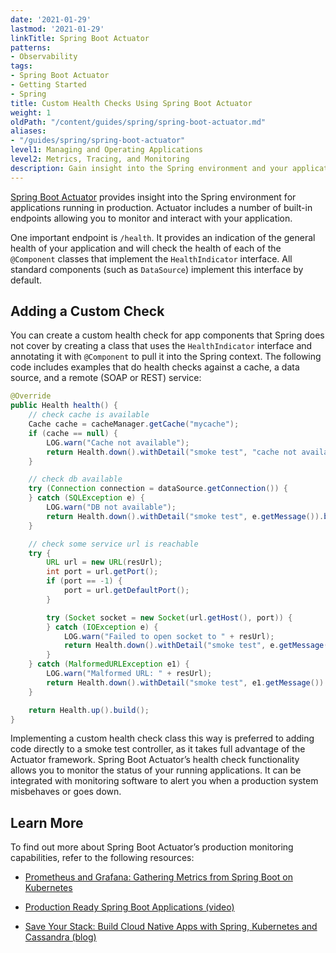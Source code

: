 ```yaml
---
date: '2021-01-29'
lastmod: '2021-01-29'
linkTitle: Spring Boot Actuator
patterns:
- Observability
tags:
- Spring Boot Actuator
- Getting Started
- Spring
title: Custom Health Checks Using Spring Boot Actuator
weight: 1
oldPath: "/content/guides/spring/spring-boot-actuator.md"
aliases:
- "/guides/spring/spring-boot-actuator"
level1: Managing and Operating Applications
level2: Metrics, Tracing, and Monitoring
description: Gain insight into the Spring environment and your applications running in production
---
```


[Spring Boot Actuator](https://docs.spring.io/spring-boot/docs/current/reference/html/production-ready-features.html) provides insight into the Spring environment for applications running in production. Actuator includes a number of built-in endpoints allowing you to monitor and interact with your application. 

One important endpoint is `/health`.  It provides an indication of the general health of your application and will check the health of each of the `@Component` classes that implement the `HealthIndicator` interface. All standard components (such as `DataSource`) implement this interface by default.  

## Adding a Custom Check

You can create a custom health check for app components that Spring does not cover by creating a class that uses the `HealthIndicator` interface and annotating it with `@Component` to pull it into the Spring context.  The following code includes examples that do health checks against a cache, a data source, and a remote (SOAP or REST) service:

```java
@Override
public Health health() {
    // check cache is available
    Cache cache = cacheManager.getCache("mycache");
    if (cache == null) {
        LOG.warn("Cache not available");
        return Health.down().withDetail("smoke test", "cache not available").build();
    }

    // check db available
    try (Connection connection = dataSource.getConnection()) {
    } catch (SQLException e) {
        LOG.warn("DB not available");
        return Health.down().withDetail("smoke test", e.getMessage()).build();
    }

    // check some service url is reachable
    try {
        URL url = new URL(resUrl);
        int port = url.getPort();
        if (port == -1) {
            port = url.getDefaultPort();
        }

        try (Socket socket = new Socket(url.getHost(), port)) {
        } catch (IOException e) {
            LOG.warn("Failed to open socket to " + resUrl);
            return Health.down().withDetail("smoke test", e.getMessage()).build();
        }
    } catch (MalformedURLException e1) {
        LOG.warn("Malformed URL: " + resUrl);
        return Health.down().withDetail("smoke test", e1.getMessage()).build();
    }

    return Health.up().build();
}
```

Implementing a custom health check class this way is preferred to adding code directly to a smoke test controller, as it takes full advantage of the Actuator framework. Spring Boot Actuator’s health check functionality allows you to monitor the status of your running applications. It can be integrated with monitoring software to alert you when a production system misbehaves or goes down. 

## Learn More
To find out more about Spring Boot Actuator’s production monitoring capabilities, refer to the following resources:

* [Prometheus and Grafana: Gathering Metrics from Spring Boot on Kubernetes](/guides/spring/spring-prometheus/)

* [Production Ready Spring Boot Applications (video)](/tv/spring-live/0041/)

* [Save Your Stack: Build Cloud Native Apps with Spring, Kubernetes and Cassandra (blog)](/blog/save-your-stack-build-cloud-native-apps-with-spring-kubernetes-and-cassandra/)